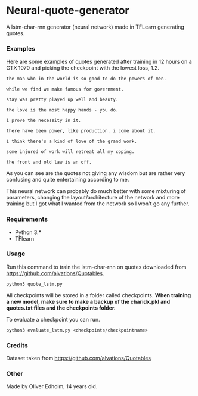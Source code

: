 # Neural-quote-generator
A lstm-char-rnn generator (neural network) made in TFLearn generating quotes.

### Examples
Here are some examples of quotes generated after training in 12 hours on a GTX 1070 and picking the checkpoint with the lowest loss, 1.2.

```
the man who in the world is so good to do the powers of men.

while we find we make famous for government.

stay was pretty played up well and beauty.

the love is the most happy hands - you do.

i prove the necessity in it.

there have been power, like production. i come about it.

i think there's a kind of love of the grand work.

some injured of work will retreat all my coping.

the front and old law is an off.
```

As you can see are the quotes not giving any wisdom but are rather very confusing and quite entertaining according to me.

This neural network can probably do much better with some mixturing of parameters, changing the layout/architecture of the network and more training but I got what I wanted from the network so I won't go any further.

### Requirements
* Python 3.*
* TFlearn

### Usage
Run this command to train the lstm-char-rnn on quotes downloaded from https://github.com/alvations/Quotables.
```
python3 quote_lstm.py
```

All checkpoints will be stored in a folder called checkpoints. **When training a new model, make sure to make a backup of the charidx.pkl and quotes.txt files and the checkpoints folder.**

To evaluate a checkpoint you can run.
```
python3 evaluate_lstm.py <checkpoints/checkpointname>
```

### Credits
Dataset taken from https://github.com/alvations/Quotables

### Other
Made by Oliver Edholm, 14 years old.
